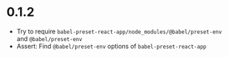 # 0.1.2

- Try to require `babel-preset-react-app/node_modules/@babel/preset-env` and `@babel/preset-env`
- Assert: Find `@babel/preset-env` options of `babel-preset-react-app`
